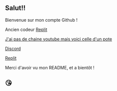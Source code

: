 ## Salut!!
Bienvenue sur mon compte Github !

Ancien codeur [Replit](https://replit.com)

[J'ai pas de chaine youtube mais voici celle d'un pote](https://youtube.com/@testbg48)

[Discord](https://dsc.gg/commu-gaming)

[Replit](https://replit.com/@noediscord)

Merci d'avoir vu mon README, et a bientôt !

## 😘
